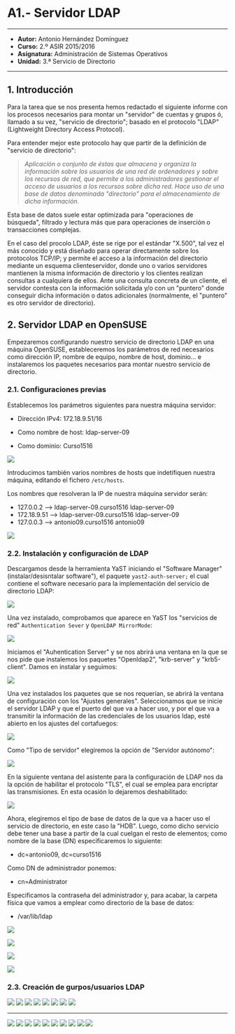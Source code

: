 # A1.- Servidor LDAP 

***

* **Autor:**  Antonio Hernández Domínguez
* **Curso:** 2.º ASIR 2015/2016
* **Asignatura:** Administración de Sistemas Operativos
* **Unidad:** 3.ª Servicio de Directorio

***

## 1. Introducción

Para la tarea que se nos presenta hemos redactado el siguiente informe con los procesos necesarios para montar un "servidor" de cuentas y grupos ó, llamado a su vez, "servicio de directorio"; basado en el protocolo "LDAP" (Lightweight Directory Access Protocol).

Para entender mejor este protocolo hay que partir de la definición de "servicio de directorio":

>*Aplicación o conjunto de éstas que almacena y organiza la información sobre los usuarios de una red de ordenadores y sobre los recursos de red, que permite a los administradores gestionar el acceso de usuarios a los recursos sobre dicha red. Hace uso de una base de datos denominada "directorio" para el almacenamiento de dicha información.*


Esta base de datos suele estar optimizada para "operaciones de búsqueda", filtrado y lectura más que para operaciones de inserción o transacciones complejas.

En el caso del procolo LDAP, éste se rige por el estándar "X.500", tal vez el más conocido y está diseñado para operar directamente sobre los protocolos TCP/IP; y permite el acceso a la información del directorio mediante un esquema clienteservidor, donde uno o varios servidores mantienen la misma información de directorio y los clientes realizan consultas a cualquiera de ellos. Ante una consulta concreta de un cliente, el servidor contesta con la información solicitada y/o con un "puntero" donde conseguir dicha información o datos adicionales (normalmente, el "puntero" es otro servidor de directorio).

## 2. Servidor LDAP en OpenSUSE

Empezaremos configurando nuestro servicio de directorio LDAP en una máquina OpenSUSE, estableceremos los parámetros de red necesarios como dirección IP, nombre de equipo, nombre de host, dominio... e instalaremos los paquetes necesarios para montar nuestro servicio de directorio. 

### 2.1. Configuraciones previas

Establecemos los parámetros siguientes para nuestra máquina servidor:

* Dirección IPv4: 172.18.9.51/16

* Como nombre de host: ldap-server-09

* Como dominio: Curso1516

![](files/server/01.png)

Introducimos también varios nombres de hosts que indetifiquen nuestra máquina, editando el fichero `/etc/hosts`.

Los nombres que resolveran la IP de nuestra máquina servidor serán:

* 127.0.0.2 --> ldap-server-09.curso1516 ldap-server-09
* 172.18.9.51 --> ldap-server-09.curso1516 ldap-server-09
* 127.0.0.3 --> antonio09.curso1516 antonio09


![](files/server/02.png)

### 2.2. Instalación y configuración de LDAP

Descargamos desde la herramienta YaST iniciando el "Software Manager" (instalar/desisntalar software"), el paquete `yast2-auth-server;` el cual contiene el software necesario para la implementación del servicio de directorio LDAP:

![](files/server/00.png)

Una vez instalado, comprobamos que aparece en YaST los "servicios de red" `Authentication Sever` y `OpenLDAP MirrorMode`:

![](files/server/03.png)

Iniciamos el "Auhentication Server" y se nos abrirá una ventana en la que se nos pide que instalemos los paquetes "Openldap2", "krb-server" y "krb5-client". Damos en instalar y seguimos:

![](files/server/04.png)

Una vez instalados los paquetes que se nos requerían, se abrirá la ventana de configuración con los "Ajustes generales". Seleccionamos que se inicie el servidor LDAP y que el puerto del que va a hacer uso, y por el que va a transmitir la información de las credenciales de los usuarios ldap, esté abierto en los ajustes del cortafuegos:

![](files/server/05.png)

Como "Tipo de servidor" elegiremos la opción de "Servidor autónomo":

![](files/server/06.png)

En la siguiente ventana del asistente para la configuración de LDAP nos da la opción de habilitar el protocolo "TLS", el cual se emplea para encriptar las transmisiones. En esta ocasión lo dejaremos deshabilitado:

![](files/server/07.png)

Ahora, elegiremos el tipo de base de datos de la que va a hacer uso el servicio de directorio, en este caso la "HDB". Luego, como dicho servicio debe tener una base a partir de la cual cuelgan el resto de elementos; como nombre de la base (DN) especificaremos lo siguiente:

* dc=antonio09, dc=curso1516

Como DN de administrador ponemos:

* cn=Administrator

Especificamos la contraseña del administrador y, para acabar, la carpeta física que vamos a emplear como directorio de la base de datos:

* /var/lib/ldap

![](files/server/08.png)

![](files/server/09.png)

![](files/server/10.png)

![](files/server/11.png)


### 2.3. Creación de gurpos/usuarios LDAP



![](files/server/12.png)
![](files/server/13.png)
![](files/server/14.png)
![](files/server/15.png)
![](files/server/16.png)
![](files/server/17.png)
![](files/server/18.png)
![](files/server/19.png)

---

![](files/client/00.png)
![](files/client/01.png)
![](files/client/02.png)
![](files/client/03.png)
![](files/client/04.png)
![](files/client/05.png)
![](files/client/06.png)
![](files/client/07.png)
![](files/client/s0.png)
![](files/client/s1.png)
